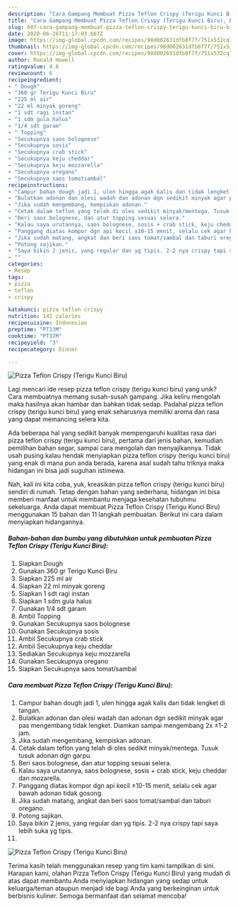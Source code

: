 ```yaml
---
description: "Cara Gampang Membuat Pizza Teflon Crispy (Terigu Kunci Biru), Bikin Ngiler"
title: "Cara Gampang Membuat Pizza Teflon Crispy (Terigu Kunci Biru), Bikin Ngiler"
slug: 607-cara-gampang-membuat-pizza-teflon-crispy-terigu-kunci-biru-bikin-ngiler
date: 2020-06-26T11:17:03.667Z
image: https://img-global.cpcdn.com/recipes/98d002631dfb8f7f/751x532cq70/pizza-teflon-crispy-terigu-kunci-biru-foto-resep-utama.jpg
thumbnail: https://img-global.cpcdn.com/recipes/98d002631dfb8f7f/751x532cq70/pizza-teflon-crispy-terigu-kunci-biru-foto-resep-utama.jpg
cover: https://img-global.cpcdn.com/recipes/98d002631dfb8f7f/751x532cq70/pizza-teflon-crispy-terigu-kunci-biru-foto-resep-utama.jpg
author: Ronald Howell
ratingvalue: 4.8
reviewcount: 6
recipeingredient:
- " Dough"
- "360 gr Terigu Kunci Biru"
- "225 ml air"
- "22 ml minyak goreng"
- "1 sdt ragi instan"
- "1 sdm gula halus"
- "1/4 sdt garam"
- " Topping"
- "Secukupnya saos bolognese"
- "Secukupnya sosis"
- "Secukupnya crab stick"
- "Secukupnya keju cheddar"
- "Secukupnya keju mozzarella"
- "Secukupnya oregano"
- "Secukupnya saos tomatsambal"
recipeinstructions:
- "Campur bahan dough jadi 1, ulen hingga agak kalis dan tidak lengket di tangan."
- "Bulatkan adonan dan olesi wadah dan adonan dgn sedikit minyak agar pas mengembang tidak lengket. Diamkan sampai mengembang 2x ±1-2 jam."
- "Jika sudah mengembang, kempiskan adonan."
- "Cetak dalam teflon yang telah di oles sedikit minyak/mentega. Tusuk tusuk adonan dgn garpu."
- "Beri saos bolognese, dan atur topping sesuai selera."
- "Kalau saya urutannya, saos bolognese, sosis + crab stick, keju cheddar dan mozarella."
- "Panggang diatas kompor dgn api kecil ±10-15 menit, selalu cek agar bawah adonan tidak gosong."
- "Jika sudah matang, angkat dan beri saos tomat/sambal dan taburi oregano."
- "Potong sajikan."
- "Saya bikin 2 jenis, yang regular dan yg tipis. 2-2 nya crispy tapi saya lebih suka yg tipis."
- ""
categories:
- Resep
tags:
- pizza
- teflon
- crispy

katakunci: pizza teflon crispy 
nutrition: 141 calories
recipecuisine: Indonesian
preptime: "PT13M"
cooktime: "PT37M"
recipeyield: "3"
recipecategory: Dinner

---
```



![Pizza Teflon Crispy (Terigu Kunci Biru)](https://img-global.cpcdn.com/recipes/98d002631dfb8f7f/751x532cq70/pizza-teflon-crispy-terigu-kunci-biru-foto-resep-utama.jpg)

Lagi mencari ide resep pizza teflon crispy (terigu kunci biru) yang unik? Cara membuatnya memang susah-susah gampang. Jika keliru mengolah maka hasilnya akan hambar dan bahkan tidak sedap. Padahal pizza teflon crispy (terigu kunci biru) yang enak seharusnya memiliki aroma dan rasa yang dapat memancing selera kita.

Ada beberapa hal yang sedikit banyak mempengaruhi kualitas rasa dari pizza teflon crispy (terigu kunci biru), pertama dari jenis bahan, kemudian pemilihan bahan segar, sampai cara mengolah dan menyajikannya. Tidak usah pusing kalau hendak menyiapkan pizza teflon crispy (terigu kunci biru) yang enak di mana pun anda berada, karena asal sudah tahu triknya maka hidangan ini bisa jadi suguhan istimewa.




Nah, kali ini kita coba, yuk, kreasikan pizza teflon crispy (terigu kunci biru) sendiri di rumah. Tetap dengan bahan yang sederhana, hidangan ini bisa memberi manfaat untuk membantu menjaga kesehatan tubuhmu sekeluarga. Anda dapat membuat Pizza Teflon Crispy (Terigu Kunci Biru) menggunakan 15 bahan dan 11 langkah pembuatan. Berikut ini cara dalam menyiapkan hidangannya.

<!--inarticleads1-->

##### Bahan-bahan dan bumbu yang dibutuhkan untuk pembuatan Pizza Teflon Crispy (Terigu Kunci Biru):

1. Siapkan  Dough
1. Gunakan 360 gr Terigu Kunci Biru
1. Siapkan 225 ml air
1. Siapkan 22 ml minyak goreng
1. Siapkan 1 sdt ragi instan
1. Siapkan 1 sdm gula halus
1. Gunakan 1/4 sdt garam
1. Ambil  Topping
1. Gunakan Secukupnya saos bolognese
1. Gunakan Secukupnya sosis
1. Ambil Secukupnya crab stick
1. Ambil Secukupnya keju cheddar
1. Sediakan Secukupnya keju mozzarella
1. Gunakan Secukupnya oregano
1. Siapkan Secukupnya saos tomat/sambal




<!--inarticleads2-->

##### Cara membuat Pizza Teflon Crispy (Terigu Kunci Biru):

1. Campur bahan dough jadi 1, ulen hingga agak kalis dan tidak lengket di tangan.
1. Bulatkan adonan dan olesi wadah dan adonan dgn sedikit minyak agar pas mengembang tidak lengket. Diamkan sampai mengembang 2x ±1-2 jam.
1. Jika sudah mengembang, kempiskan adonan.
1. Cetak dalam teflon yang telah di oles sedikit minyak/mentega. Tusuk tusuk adonan dgn garpu.
1. Beri saos bolognese, dan atur topping sesuai selera.
1. Kalau saya urutannya, saos bolognese, sosis + crab stick, keju cheddar dan mozarella.
1. Panggang diatas kompor dgn api kecil ±10-15 menit, selalu cek agar bawah adonan tidak gosong.
1. Jika sudah matang, angkat dan beri saos tomat/sambal dan taburi oregano.
1. Potong sajikan.
1. Saya bikin 2 jenis, yang regular dan yg tipis. 2-2 nya crispy tapi saya lebih suka yg tipis.
1. 
<img src="//assets-global.cpcdn.com/assets/icons/button_play-2c75c40dde080a61004c1f40b05d8f140eaff45d7e9e6481dc71c63d2e7c4909.png" alt="Pizza Teflon Crispy (Terigu Kunci Biru)">



Terima kasih telah menggunakan resep yang tim kami tampilkan di sini. Harapan kami, olahan Pizza Teflon Crispy (Terigu Kunci Biru) yang mudah di atas dapat membantu Anda menyiapkan hidangan yang sedap untuk keluarga/teman ataupun menjadi ide bagi Anda yang berkeinginan untuk berbisnis kuliner. Semoga bermanfaat dan selamat mencoba!
